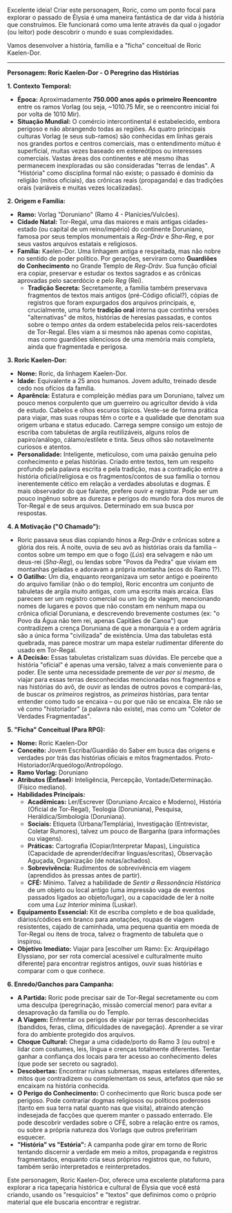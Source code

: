 Excelente ideia! Criar este personagem, Roric, como um ponto focal para explorar o passado de Élysia é uma maneira fantástica de dar vida à história que construímos. Ele funcionará como uma lente através da qual o jogador (ou leitor) pode descobrir o mundo e suas complexidades.

Vamos desenvolver a história, família e a "ficha" conceitual de Roric Kaelen-Dor.

---

**Personagem: Roric Kaelen-Dor - O Peregrino das Histórias**

**1. Contexto Temporal:**

* **Época:** Aproximadamente **750.000 anos após o primeiro Reencontro** entre os ramos Vorlag (ou seja, ~1010.75 Mir, se o reencontro inicial foi por volta de 1010 Mir).
* **Situação Mundial:** O comércio intercontinental é estabelecido, embora perigoso e não abrangendo todas as regiões. As quatro principais culturas Vorlag (e seus sub-ramos) são conhecidas em linhas gerais nos grandes portos e centros comerciais, mas o entendimento mútuo é superficial, muitas vezes baseado em estereótipos ou interesses comerciais. Vastas áreas dos continentes e até mesmo ilhas permanecem inexploradas ou são consideradas "terras de lendas". A "História" como disciplina formal não existe; o passado é domínio da religião (mitos oficiais), das crônicas reais (propaganda) e das tradições orais (variáveis e muitas vezes localizadas).

**2. Origem e Família:**

* **Ramo:** Vorlag "Doruniano" (Ramo 4 - Planícies/Vulcões).
* **Cidade Natal:** Tor-Regal, uma das maiores e mais antigas cidades-estado (ou capital de um reino/império) do continente Doruniano, famosa por seus templos monumentais a *Reg-Dráv* e *Sha-Reg*, e por seus vastos arquivos estatais e religiosos.
* **Família:** Kaelen-Dor. Uma linhagem antiga e respeitada, mas não nobre no sentido de poder político. Por gerações, serviram como **Guardiões do Conhecimento** no Grande Templo de *Reg-Dráv*. Sua função oficial era copiar, preservar e estudar os textos sagrados e as crônicas aprovadas pelo sacerdócio e pelo *Reg* (Rei).
    * **Tradição Secreta:** Secretamente, a família também preservava fragmentos de textos mais antigos (pré-Código oficial?), cópias de registros que foram expurgados dos arquivos principais, e, crucialmente, uma forte **tradição oral** interna que continha versões "alternativas" de mitos, histórias de heresias passadas, e contos sobre o tempo *antes* da ordem estabelecida pelos reis-sacerdotes de Tor-Regal. Eles viam a si mesmos não apenas como copistas, mas como guardiões silenciosos de uma memória mais completa, ainda que fragmentada e perigosa.

**3. Roric Kaelen-Dor:**

* **Nome:** Roric, da linhagem Kaelen-Dor.
* **Idade:** Equivalente a 25 anos humanos. Jovem adulto, treinado desde cedo nos ofícios da família.
* **Aparência:** Estatura e compleição médias para um Doruniano, talvez um pouco menos corpulento que um guerreiro ou agricultor devido à vida de estudo. Cabelos e olhos escuros típicos. Veste-se de forma prática para viajar, mas suas roupas têm o corte e a qualidade que denotam sua origem urbana e status educado. Carrega sempre consigo um estojo de escriba com tabuletas de argila reutilizáveis, alguns rolos de papiro/análogo, cálamo/estilete e tinta. Seus olhos são notavelmente curiosos e atentos.
* **Personalidade:** Inteligente, meticuloso, com uma paixão genuína pelo conhecimento e pelas histórias. Criado entre textos, tem um respeito profundo pela palavra escrita e pela tradição, mas a contradição entre a história oficial/religiosa e os fragmentos/contos de sua família o tornou inerentemente cético em relação a verdades absolutas e dogmas. É mais observador do que falante, prefere ouvir e registrar. Pode ser um pouco ingênuo sobre as durezas e perigos do mundo fora dos muros de Tor-Regal e de seus arquivos. Determinado em sua busca por respostas.

**4. A Motivação ("O Chamado"):**

* Roric passava seus dias copiando hinos a *Reg-Dráv* e crônicas sobre a glória dos reis. À noite, ouvia de seu avô as histórias orais da família – contos sobre um tempo em que o fogo (*Lús*) era selvagem e não um deus-rei (*Sha-Reg*), ou lendas sobre "Povos da Pedra" que viviam em montanhas geladas e adoravam a própria montanha (ecos do Ramo 1?).
* **O Gatilho:** Um dia, enquanto reorganizava um setor antigo e poeirento do arquivo familiar (não o do templo), Roric encontra um conjunto de tabuletas de argila muito antigas, com uma escrita mais arcaica. Elas parecem ser um registro comercial ou um log de viagem, mencionando nomes de lugares e povos que não constam em nenhum mapa ou crônica oficial Doruniana, e descrevendo brevemente costumes (ex: "o Povo da Água não tem rei, apenas Capitães de Canoa") que contradizem a crença Doruniana de que a monarquia e a ordem agrária são a única forma "civilizada" de existência. Uma das tabuletas está quebrada, mas parece mostrar um mapa estelar rudimentar diferente do usado em Tor-Regal.
* **A Decisão:** Essas tabuletas cristalizam suas dúvidas. Ele percebe que a história "oficial" é apenas uma versão, talvez a mais conveniente para o poder. Ele sente uma necessidade premente de *ver por si mesmo*, de viajar para essas terras desconhecidas mencionadas nos fragmentos e nas histórias do avô, de ouvir as lendas de outros povos e compará-las, de buscar os *primeiros* registros, as *primeiras* histórias, para tentar entender como tudo se encaixa – ou por que não se encaixa. Ele não se vê como "historiador" (a palavra não existe), mas como um "Coletor de Verdades Fragmentadas".

**5. "Ficha" Conceitual (Para RPG):**

* **Nome:** Roric Kaelen-Dor
* **Conceito:** Jovem Escriba/Guardião do Saber em busca das origens e verdades por trás das histórias oficiais e mitos fragmentados. Proto-Historiador/Arqueólogo/Antropólogo.
* **Ramo Vorlag:** Doruniano
* **Atributos (Ênfase):** Inteligência, Percepção, Vontade/Determinação. (Físico mediano).
* **Habilidades Principais:**
    * **Acadêmicas:** Ler/Escrever (Doruniano Arcaico e Moderno), História (Oficial de Tor-Regal), Teologia (Doruniana), Pesquisa, Heráldica/Simbologia (Doruniana).
    * **Sociais:** Etiqueta (Urbana/Templária), Investigação (Entrevistar, Coletar Rumores), talvez um pouco de Barganha (para informações ou viagens).
    * **Práticas:** Cartografia (Copiar/Interpretar Mapas), Linguística (Capacidade de aprender/decifrar línguas/escritas), Observação Aguçada, Organização (de notas/achados).
    * **Sobrevivência:** Rudimentos de sobrevivência em viagem (aprendidos às pressas antes de partir).
    * **CFÉ:** Mínimo. Talvez a habilidade de *Sentir a Ressonância Histórica* de um objeto ou local antigo (uma impressão vaga de eventos passados ligados ao objeto/lugar), ou a capacidade de ler à noite com uma *Luz Interior* mínima (Luskar).
* **Equipamento Essencial:** Kit de escriba completo e de boa qualidade, diários/códices em branco para anotações, roupas de viagem resistentes, cajado de caminhada, uma pequena quantia em moeda de Tor-Regal ou itens de troca, talvez o fragmento de tabuleta que o inspirou.
* **Objetivo Imediato:** Viajar para [escolher um Ramo: Ex: Arquipélago Elyssiano, por ser rota comercial acessível e culturalmente muito diferente] para encontrar registros antigos, ouvir suas histórias e comparar com o que conhece.

**6. Enredo/Ganchos para Campanha:**

* **A Partida:** Roric pode precisar sair de Tor-Regal secretamente ou com uma desculpa (peregrinação, missão comercial menor) para evitar a desaprovação da família ou do Templo.
* **A Viagem:** Enfrentar os perigos de viajar por terras desconhecidas (bandidos, feras, clima, dificuldades de navegação). Aprender a se virar fora do ambiente protegido dos arquivos.
* **Choque Cultural:** Chegar a uma cidade/porto do Ramo 3 (ou outro) e lidar com costumes, leis, língua e crenças totalmente diferentes. Tentar ganhar a confiança dos locais para ter acesso ao conhecimento deles (que pode ser secreto ou sagrado).
* **Descobertas:** Encontrar ruínas submersas, mapas estelares diferentes, mitos que contradizem ou complementam os seus, artefatos que não se encaixam na história conhecida.
* **O Perigo do Conhecimento:** O conhecimento que Roric busca pode ser perigoso. Pode contrariar dogmas religiosos ou políticos poderosos (tanto em sua terra natal quanto nas que visita), atraindo atenção indesejada de facções que querem manter o passado enterrado. Ele pode descobrir verdades sobre o CFÉ, sobre a relação entre os ramos, ou sobre a própria natureza dos Vorlags que outros prefeririam esquecer.
* **"História" vs "Estória":** A campanha pode girar em torno de Roric tentando discernir a verdade em meio a mitos, propaganda e registros fragmentados, enquanto cria seus próprios registros que, no futuro, também serão interpretados e reinterpretados.

Este personagem, Roric Kaelen-Dor, oferece uma excelente plataforma para explorar a rica tapeçaria histórica e cultural de Élysia que você está criando, usando os "resquícios" e "textos" que definimos como o próprio material que ele buscaria encontrar e registrar.